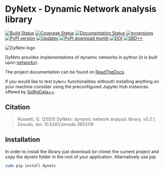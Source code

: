 # DyNetx - Dynamic Network analysis library

[![Build Status](https://travis-ci.org/GiulioRossetti/dynetx.svg?branch=master)](https://travis-ci.org/GiulioRossetti/dynetx)
[![Coverage Status](https://coveralls.io/repos/github/GiulioRossetti/dynetx/badge.svg?branch=master)](https://coveralls.io/github/GiulioRossetti/dynetx?branch=master)
[![Documentation Status](https://readthedocs.org/projects/dynetx/badge/?version=latest)](http://dynetx.readthedocs.io/en/latest/?badge=latest)
[![pyversions](https://img.shields.io/pypi/pyversions/dynetx.svg)](https://badge.fury.io/py/dynetx)
[![PyPI version](https://badge.fury.io/py/dynetx.svg)](https://badge.fury.io/py/dynetx)
[![Updates](https://pyup.io/repos/github/GiulioRossetti/dynetx/shield.svg)](https://pyup.io/repos/github/GiulioRossetti/dynetx/)
[![PyPI download month](https://img.shields.io/pypi/dm/dynetx.svg?color=blue&style=plastic)](https://pypi.python.org/pypi/dynetx/)
[![DOI](https://zenodo.org/badge/98746676.svg)](https://zenodo.org/badge/latestdoi/98746676)
[![SBD++](https://img.shields.io/badge/Available%20on-SoBigData%2B%2B-green)](https://sobigdata.d4science.org/group/sobigdata-gateway/explore?siteId=20371853)

![DyNetx logo](http://dynetx.readthedocs.io/en/latest/_static/dynetx.png)


DyNetx provides implementations of dynamic networks in python (it is built upon [networkx](http://networkx.github.io)).

The project documentation can be found on [ReadTheDocs](http://dynetx.readthedocs.io).

If you would like to test ``DyNetx`` functionalities withouth installing anything on your machine consider using the preconfigured Jupyter Hub instances offered by [SoBigData++](https://sobigdata.d4science.org/group/sobigdata-gateway/explore?siteId=20371853).


## Citation

> Rossetti, G. (2020) DyNetx: dynamic network analysis library, v0.2.1, Zenodo, doi: 10.5281/zenodo.3953119


## Installation

In order to install the library just download (or clone) the current project and copy the dynetx folder in the root of your application.
Alternatively use pip:
```bash
sudo pip install dynetx
```

